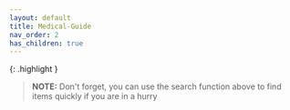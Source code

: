 ```yaml
---
layout: default
title: Medical-Guide
nav_order: 2
has_children: true
---
```


{: .highlight }
> **NOTE:** Don't forget, you can use the search function above to find items quickly if you are in a hurry